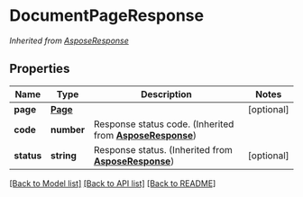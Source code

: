 # DocumentPageResponse


*Inherited from [AsposeResponse](AsposeResponse.md)*
## Properties
Name | Type | Description | Notes
------------ | ------------- | ------------- | -------------
**page** | [**Page**](Page.md) |  | [optional]
**code** | **number** | Response status code. (Inherited from **[AsposeResponse](AsposeResponse.md)**) | 
**status** | **string** | Response status. (Inherited from **[AsposeResponse](AsposeResponse.md)**) | [optional]

[[Back to Model list]](../README.md#documentation-for-models) [[Back to API list]](../README.md#documentation-for-api-endpoints) [[Back to README]](../README.md)

